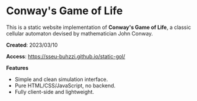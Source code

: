 # Conway's Game of Life

This is a static website implementation of **Conway's Game of Life**, a classic cellular automaton devised by mathematician John Conway.

**Created**: 2023/03/10

**Access**: https://sseu-buhzzi.github.io/static-gol/

**Features**
- Simple and clean simulation interface.
- Pure HTML/CSS/JavaScript, no backend.
- Fully client-side and lightweight.
